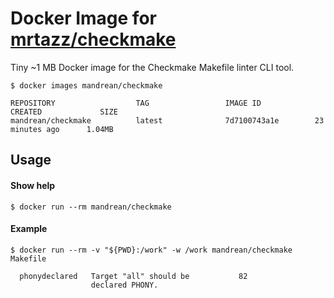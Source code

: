 # Docker Image for [mrtazz/checkmake](https://github.com/mrtazz/checkmake)

Tiny ~1 MB Docker image for the Checkmake Makefile linter CLI tool.

```console
$ docker images mandrean/checkmake

REPOSITORY                  TAG                 IMAGE ID            CREATED             SIZE
mandrean/checkmake          latest              7d7100743a1e        23 minutes ago      1.04MB
```

## Usage

#### Show help

```console
$ docker run --rm mandrean/checkmake
```

#### Example

```console
$ docker run --rm -v "${PWD}:/work" -w /work mandrean/checkmake Makefile

  phonydeclared   Target "all" should be           82
                  declared PHONY.
```
